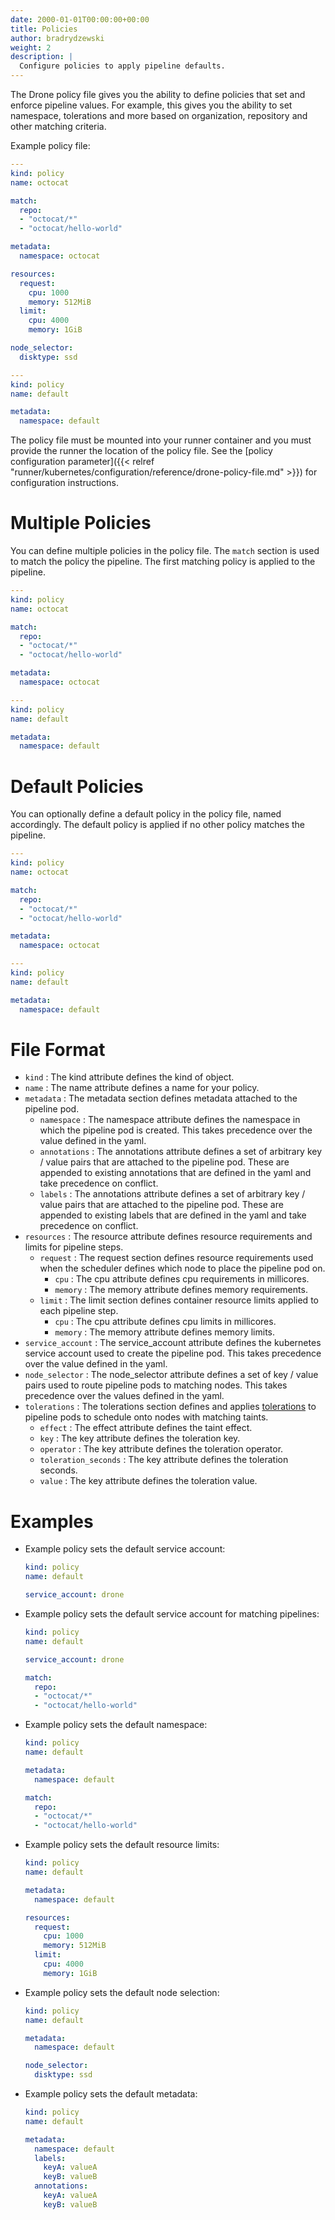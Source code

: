 ```yaml
---
date: 2000-01-01T00:00:00+00:00
title: Policies
author: bradrydzewski
weight: 2
description: |
  Configure policies to apply pipeline defaults.
---
```


The Drone policy file gives you the ability to define policies that set and enforce pipeline values. For example, this gives you the ability to set namespace, tolerations and more based on organization, repository and other matching criteria.

Example policy file:

```yaml {linenos=table}
---
kind: policy
name: octocat

match:
  repo:
  - "octocat/*"
  - "octocat/hello-world"

metadata:
  namespace: octocat

resources:
  request:
    cpu: 1000
    memory: 512MiB
  limit:
    cpu: 4000
    memory: 1GiB

node_selector:
  disktype: ssd

---
kind: policy
name: default

metadata:
  namespace: default
```

The policy file must be mounted into your runner container and you must provide the runner the location of the policy file.  See the [policy configuration parameter]({{< relref "runner/kubernetes/configuration/reference/drone-policy-file.md" >}}) for configuration instructions.

# Multiple Policies

You can define multiple policies in the policy file.  The `match` section is used to match the policy the pipeline. The first matching policy is applied to the pipeline.

```yaml {linenos=table, hl_lines=["5-8"]}
---
kind: policy
name: octocat

match:
  repo:
  - "octocat/*"
  - "octocat/hello-world"

metadata:
  namespace: octocat

---
kind: policy
name: default

metadata:
  namespace: default
```

# Default Policies

You can optionally define a default policy in the policy file, named accordingly.  The default policy is applied if no other policy matches the pipeline.

```yaml {linenos=table, hl_lines=["14-18"]}
---
kind: policy
name: octocat

match:
  repo:
  - "octocat/*"
  - "octocat/hello-world"

metadata:
  namespace: octocat

---
kind: policy
name: default

metadata:
  namespace: default
```

# File Format

* `kind`
  : The kind attribute defines the kind of object.
* `name`
  : The name attribute defines a name for your policy.
* `metadata`
  : The metadata section defines metadata attached to the pipeline pod.
  * `namespace`
    : The namespace attribute defines the namespace in which the pipeline pod is created. This takes precedence over the value defined in the yaml.
  * `annotations`
    : The annotations attribute defines a set of arbitrary key / value pairs that are attached to the pipeline pod. These are appended to existing annotations that are defined in the yaml and take precedence on conflict.
  * `labels`
    : The annotations attribute defines a set of arbitrary key / value pairs that are attached to the pipeline pod. These are appended to existing labels that are defined in the yaml and take precedence on conflict.
* `resources`
  : The resource attribute defines resource requirements and limits for pipeline steps.
  * `request`
    : The request section defines resource requirements used when the scheduler defines which node to place the pipeline pod on.
    * `cpu`
      : The cpu attribute defines cpu requirements in millicores.
    * `memory`
      : The memory attribute defines memory requirements.
  * `limit`
    : The limit section defines container resource limits applied to each pipeline step.
    * `cpu`
      : The cpu attribute defines cpu limits in millicores.
    * `memory`
      : The memory attribute defines memory limits.
* `service_account`
  : The service_account attribute defines the kubernetes service account used to create the pipeline pod. This takes precedence over the value defined in the yaml.
* `node_selector`
  : The node_selector attribute defines a set of key / value pairs used to route pipeline pods to matching nodes. This takes precedence over the values defined in the yaml.
* `tolerations`
  : The tolerations section defines and applies [tolerations](https://kubernetes.io/docs/concepts/scheduling-eviction/taint-and-toleration/) to pipeline pods to schedule onto nodes with matching taints.
  * `effect`
    : The effect attribute defines the taint effect.
  * `key`
    : The key attribute defines the toleration key.
  * `operator`
    : The key attribute defines the toleration operator.
  * `toleration_seconds`
    : The key attribute defines the toleration seconds.
  * `value`
    : The key attribute defines the toleration value.

# Examples

* Example policy sets the default service account:

  ```yaml {linenos=table, hl_lines=["4"]}
  kind: policy
  name: default

  service_account: drone
  ```

* Example policy sets the default service account for matching pipelines:

  ```yaml {linenos=table, hl_lines=["6-9"]}
  kind: policy
  name: default

  service_account: drone

  match:
    repo:
    - "octocat/*"
    - "octocat/hello-world"
  ```

* Example policy sets the default namespace:

  ```yaml {linenos=table, hl_lines=["4-5"]}
  kind: policy
  name: default

  metadata:
    namespace: default

  match:
    repo:
    - "octocat/*"
    - "octocat/hello-world"
  ```

* Example policy sets the default resource limits:

  ```yaml {linenos=table, hl_lines=["7-13"]}
  kind: policy
  name: default

  metadata:
    namespace: default

  resources:
    request:
      cpu: 1000
      memory: 512MiB
    limit:
      cpu: 4000
      memory: 1GiB
  ```

* Example policy sets the default node selection:

  ```yaml {linenos=table, hl_lines=["7-8"]}
  kind: policy
  name: default

  metadata:
    namespace: default

  node_selector:
    disktype: ssd
  ```

* Example policy sets the default metadata:

  ```yaml {linenos=table, hl_lines=["4-11"]}
  kind: policy
  name: default

  metadata:
    namespace: default
    labels:
      keyA: valueA
      keyB: valueB
    annotations:
      keyA: valueA
      keyB: valueB
  ```
